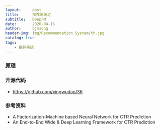 ```yaml
---
layout:     post
title:      推荐系统之
subtitle:   DeepFM
date:       2020-04-16
author:     bjmsong
header-img: img/Recommendation System/th.jpg
catalog: true
tags:
    - 推荐系统
---
```

### 原理



### 开源代码
- https://github.com/xingwudao/36



### 参考资料
- A Factorization-Machine based Neural Network for CTR Prediction
- An End-to-End Wide & Deep Learning Framework for CTR Prediction

